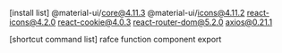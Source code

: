 [install list]
@material-ui/core@4.11.3
@material-ui/icons@4.11.2
react-icons@4.2.0
react-cookie@4.0.3
react-router-dom@5.2.0
axios@0.21.1


[shortcut command list]
rafce function component export 